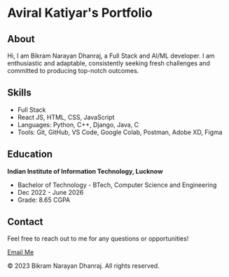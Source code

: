 # Aviral Katiyar's Portfolio

## About

Hi, I am Bikram Narayan Dhanraj, a Full Stack and AI/ML developer. I am enthusiastic and adaptable, consistently seeking fresh challenges and committed to producing top-notch outcomes.

## Skills

- Full Stack
- React JS, HTML, CSS, JavaScript
- Languages: Python, C++, Django, Java, C
- Tools: Git, GitHub, VS Code, Google Colab, Postman, Adobe XD, Figma

## Education

**Indian Institute of Information Technology, Lucknow**

- Bachelor of Technology - BTech, Computer Science and Engineering
- Dec 2022 - June 2026
- Grade: 8.65 CGPA

## Contact

Feel free to reach out to me for any questions or opportunities!

[Email Me](mailto:bikramnarayandhanraj@gmail.com)

© 2023 Bikram Narayan Dhanraj. All rights reserved.
